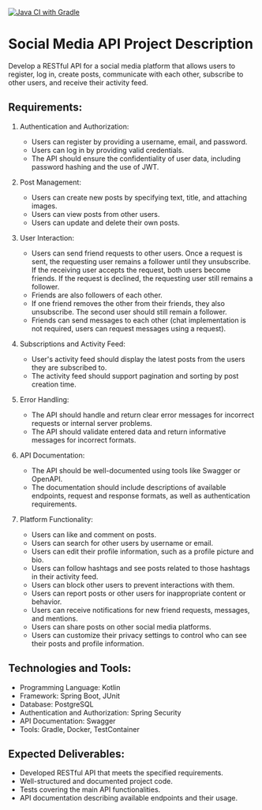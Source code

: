 [![Java CI with Gradle](https://github.com/ibobrov/social-media-api/actions/workflows/gradle.yml/badge.svg?branch=master)](https://github.com/ibobrov/social-media-api/actions/workflows/gradle.yml)

# Social Media API Project Description

Develop a RESTful API for a social media platform that allows users to register, log in, create posts, communicate with each other, subscribe to other users, and receive their activity feed.

## Requirements:

1. Authentication and Authorization:
    - Users can register by providing a username, email, and password.
    - Users can log in by providing valid credentials.
    - The API should ensure the confidentiality of user data, including password hashing and the use of JWT.

2. Post Management:
    - Users can create new posts by specifying text, title, and attaching images.
    - Users can view posts from other users.
    - Users can update and delete their own posts.

3. User Interaction:
    - Users can send friend requests to other users. Once a request is sent, the requesting user remains a follower until they unsubscribe. If the receiving user accepts the request, both users become friends. If the request is declined, the requesting user still remains a follower.
    - Friends are also followers of each other.
    - If one friend removes the other from their friends, they also unsubscribe. The second user should still remain a follower.
    - Friends can send messages to each other (chat implementation is not required, users can request messages using a request).

4. Subscriptions and Activity Feed:
    - User's activity feed should display the latest posts from the users they are subscribed to.
    - The activity feed should support pagination and sorting by post creation time.

5. Error Handling:
    - The API should handle and return clear error messages for incorrect requests or internal server problems.
    - The API should validate entered data and return informative messages for incorrect formats.

6. API Documentation:
    - The API should be well-documented using tools like Swagger or OpenAPI.
    - The documentation should include descriptions of available endpoints, request and response formats, as well as authentication requirements.

7. Platform Functionality:
    - Users can like and comment on posts.
    - Users can search for other users by username or email.
    - Users can edit their profile information, such as a profile picture and bio.
    - Users can follow hashtags and see posts related to those hashtags in their activity feed.
    - Users can block other users to prevent interactions with them.
    - Users can report posts or other users for inappropriate content or behavior.
    - Users can receive notifications for new friend requests, messages, and mentions.
    - Users can share posts on other social media platforms.
    - Users can customize their privacy settings to control who can see their posts and profile information.

## Technologies and Tools:

- Programming Language: Kotlin
- Framework: Spring Boot, JUnit
- Database: PostgreSQL
- Authentication and Authorization: Spring Security
- API Documentation: Swagger
- Tools: Gradle, Docker, TestContainer

## Expected Deliverables:

- Developed RESTful API that meets the specified requirements.
- Well-structured and documented project code.
- Tests covering the main API functionalities.
- API documentation describing available endpoints and their usage.
